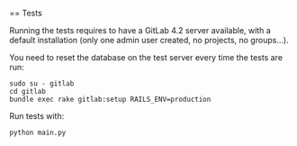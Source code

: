 == Tests

Running the tests requires to have a GitLab 4.2 server available, with a
default installation (only one admin user created, no projects, no groups...).

You need to reset the database on the test server every time the tests are run:

`````
sudo su - gitlab
cd gitlab
bundle exec rake gitlab:setup RAILS_ENV=production
`````

Run tests with:
`````
python main.py
`````
